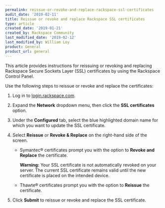 ```yaml
---
permalink: reissue-or-revoke-and-replace-rackspace-ssl-certificates
audit_date: '2019-02-11'
title: Reissue or revoke and replace Rackspace SSL certificates
type: article
created_date: '2019-01-21'
created_by: Rackspace Community
last_modified_date: '2019-02-12'
last_modified_by: William Loy
product: General
product_url: general
---
```


This article provides instructions for reissuing or revoking and replacing Rackspace Secure Sockets Layer (SSL) certificates by using the Rackspace Control Panel.

Use the following steps to reissue or revoke and replace the certificates:

1. Log in to [login.rackspace.com](https://login.rackspace.com).

2. Expand the **Network** dropdown menu, then click the **SSL certificates** option.

3. Under the **Configured** tab, select the blue highlighted domain name for which you want to update the SSL certificate.

4. Select **Reissue** or **Revoke & Replace** on the right-hand side of the screen.

    - Symantec&reg; certificates prompt you with the option to **Revoke and Replace** the certificate.

        **Warning:** Your SSL certificate is not automatically revoked on your server. The current SSL certificate remains valid until the new certificate is placed on the intended device.

    - Thawte&reg; certificates prompt you with the option to **Reissue** the certificate.

5. Click **Submit** to reissue or revoke and replace the SSL certificate.
